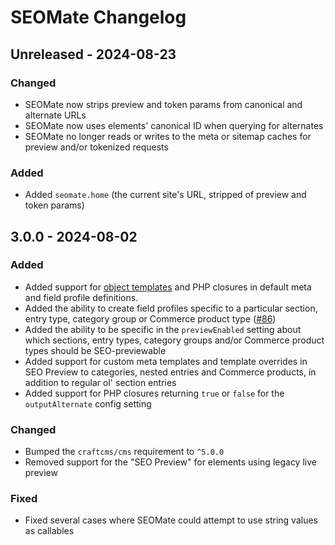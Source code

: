 # SEOMate Changelog

## Unreleased - 2024-08-23
### Changed
- SEOMate now strips preview and token params from canonical and alternate URLs
- SEOMate now uses elements' canonical ID when querying for alternates
- SEOMate no longer reads or writes to the meta or sitemap caches for preview and/or tokenized requests
### Added
- Added `seomate.home` (the current site's URL, stripped of preview and token params)

## 3.0.0 - 2024-08-02
### Added
- Added support for [object templates](https://craftcms.com/docs/5.x/system/object-templates.html) and PHP closures in default meta and field profile definitions. 
- Added the ability to create field profiles specific to a particular section, entry type, category group or Commerce product type ([#86](https://github.com/vaersaagod/seomate/pull/86))
- Added the ability to be specific in the `previewEnabled` setting about which sections, entry types, category groups and/or Commerce product types should be SEO-previewable
- Added support for custom meta templates and template overrides in SEO Preview to categories, nested entries and Commerce products, in addition to regular ol' section entries 
- Added support for PHP closures returning `true` or `false` for the `outputAlternate` config setting
### Changed
- Bumped the `craftcms/cms` requirement to `^5.0.0`
- Removed support for the "SEO Preview" for elements using legacy live preview
### Fixed
- Fixed several cases where SEOMate could attempt to use string values as callables
